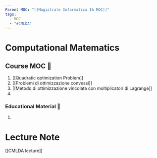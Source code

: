 ```yaml
---
Parent MOC: "[[Magistrale Informatica IA MOC]]"
tags:
  - MOC
  - "#CMLDA"
---
```

# Computational Matematics

## Course MOC  📒
1. [[Quadratic optimization Problem]]
2. [[Problemi di ottimizzazione convessi]]
3. [[Metodo di ottimizzazione vincolata con moltiplicatori di Lagrange]]
4. 



### Educational Material 🧱
1. 


# Lecture Note
[[CMLDA lecture]]

